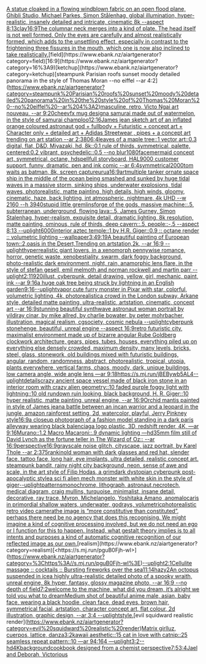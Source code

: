 [A statue cloaked in a flowing windblown fabric on an open flood plane, Ghibli Studio, Michael Parkes, Simon Stålenhag, global illumination, hyper-realistic, insanely detailed and intricate, cinematic 8k --aspect 8:13](https://www.ebank.nz/aiartgenerator?category=A%20statue%20cloaked%20in%20a%20flowing%20windblown%20fabric%20on%20an%20open%20flood%20plane%2C%20Ghibli%20Studio%2C%20Michael%20Parkes%2C%20Simon%20St%C3%A5lenhag%2C%20global%20illumination%2C%20hyper-realistic%2C%20insanely%20detailed%20and%20intricate%2C%20cinematic%208k%20--aspect%208%3A13)[clay](https://www.ebank.nz/aiartgenerator?category=clay)[16:9](https://www.ebank.nz/aiartgenerator?category=16%3A9)[The columnar neck merges into a kind of plate. The head itself is not well formed. Only the eyes are carefully and almost realistically formed, which adds to the unsettling effect, especially in contrast to the frightening three fissures in the mouth, which one is now also inclined to take realistically.](https://www.ebank.nz/aiartgenerator?category=The%20columnar%20neck%20merges%20into%20a%20kind%20of%20plate.%20The%20head%20itself%20is%20not%20well%20formed.%20Only%20the%20eyes%20are%20carefully%20and%20almost%20realistically%20formed%2C%20which%20adds%20to%20the%20unsettling%20effect%2C%20especially%20in%20contrast%20to%20the%20frightening%20three%20fissures%20in%20the%20mouth%2C%20which%20one%20is%20now%20also%20inclined%20to%20take%20realistically.)[field](https://www.ebank.nz/aiartgenerator?category=field)[16:9](https://www.ebank.nz/aiartgenerator?category=16%3A9)[ketchup](https://www.ebank.nz/aiartgenerator?category=ketchup)[steampunk Parisian roofs sunset moody detailed panorama in the style of Thomas Moran --no eiffel --ar 4:2](https://www.ebank.nz/aiartgenerator?category=steampunk%20Parisian%20roofs%20sunset%20moody%20detailed%20panorama%20in%20the%20style%20of%20Thomas%20Moran%20--no%20eiffel%20--ar%204%3A2)[masculine, retro, Victo Ngai art nouveau, --ar 9:20](https://www.ebank.nz/aiartgenerator?category=masculine%2C%20retro%2C%20Victo%20Ngai%20art%20nouveau%2C%20--ar%209%3A20)[chee](https://www.ebank.nz/aiartgenerator?category=chee)[vfx mug design](https://www.ebank.nz/aiartgenerator?category=vfx%20mug%20design)[a samurai made out of watermelon, in the style of samurai champloo](https://www.ebank.nz/aiartgenerator?category=a%20samurai%20made%20out%20of%20watermelon%2C%20in%20the%20style%20of%20samurai%20champloo)[12:16](https://www.ebank.nz/aiartgenerator?category=12%3A16)[James jean sketch art of an inflated orange coloured  astronaut god + fullbody + Futuristic + concept art + Character only + detailed art + Adidas Streetwear , pipes + a concept art trending on art station --ar 2:3](https://www.ebank.nz/aiartgenerator?category=James%20jean%20sketch%20art%20of%20an%20inflated%20orange%20coloured%20%20astronaut%20god%20%2B%20fullbody%20%2B%20Futuristic%20%2B%20concept%20art%20%2B%20Character%20only%20%2B%20detailed%20art%20%2B%20Adidas%20Streetwear%20%2C%20pipes%20%2B%20a%20concept%20art%20trending%20on%20art%20station%20--ar%202%3A3)[80](https://www.ebank.nz/aiartgenerator?category=80)[6:4](https://www.ebank.nz/aiartgenerator?category=6%3A4)[leaves of a maple tree::1 vector art::0.3 digital, flat, D&D, Miyazaki, hd, 8k::0.1 rule of thirds, symmetrical, palette, centered:0.2 vibrant, psychedelic::0.5 --no blur](https://www.ebank.nz/aiartgenerator?category=leaves%20of%20a%20maple%20tree%3A%3A1%20vector%20art%3A%3A0.3%20digital%2C%20flat%2C%20D%26D%2C%20Miyazaki%2C%20hd%2C%208k%3A%3A0.1%20rule%20of%20thirds%2C%20symmetrical%2C%20palette%2C%20centered%3A0.2%20vibrant%2C%20psychedelic%3A%3A0.5%20--no%20blur)[1080](https://www.ebank.nz/aiartgenerator?category=1080)[face](https://www.ebank.nz/aiartgenerator?category=face)[mermaid concept art, symmetrical, octane, hd](https://www.ebank.nz/aiartgenerator?category=mermaid%20concept%20art%2C%20symmetrical%2C%20octane%2C%20hd)[spell](https://www.ebank.nz/aiartgenerator?category=spell)[full storyboard, HAL9000 customer support, funny, dramatic, pen and ink comic --ar 6:4](https://www.ebank.nz/aiartgenerator?category=full%20storyboard%2C%20HAL9000%20customer%20support%2C%20funny%2C%20dramatic%2C%20pen%20and%20ink%20comic%20--ar%206%3A4)[symmetrical](https://www.ebank.nz/aiartgenerator?category=symmetrical)[2000](https://www.ebank.nz/aiartgenerator?category=2000)[tom waits as batman, 8k, screen capture](https://www.ebank.nz/aiartgenerator?category=tom%20waits%20as%20batman%2C%208k%2C%20screen%20capture)[urua](https://www.ebank.nz/aiartgenerator?category=urua)[16:9](https://www.ebank.nz/aiartgenerator?category=16%3A9)[art](https://www.ebank.nz/aiartgenerator?category=art)[multiple tanker ornate space ship in the middle of the ocean being smashed and sunked by huge tidal waves in a massive storm, sinking ships, underwater explosions, tidal waves, photorealistic, matte painting, high details, high winds, gloomy, cinematic, haze, back lighting, int atmospheric, nightmare, 4k UHD --w 2160 --h 3940](https://www.ebank.nz/aiartgenerator?category=multiple%20tanker%20ornate%20space%20ship%20in%20the%20middle%20of%20the%20ocean%20being%20smashed%20and%20sunked%20by%20huge%20tidal%20waves%20in%20a%20massive%20storm%2C%20sinking%20ships%2C%20underwater%20explosions%2C%20tidal%20waves%2C%20photorealistic%2C%20matte%20painting%2C%20high%20details%2C%20high%20winds%2C%20gloomy%2C%20cinematic%2C%20haze%2C%20back%20lighting%2C%20int%20atmospheric%2C%20nightmare%2C%204k%20UHD%20--w%202160%20--h%203940)[stupid little gremlins](https://www.ebank.nz/aiartgenerator?category=stupid%20little%20gremlins)[forge of the gods, massive machine::.5, subterranean, underground, flowing lava::.5, James Gurney, Simon Stalenhag, hyper-realism, exquisite detail, dramatic lighting, 8k resolution, matte painting, ominous, rule of thirds, deep cavern::.5, people::-.5 --aspect 8:13 --uplight](https://www.ebank.nz/aiartgenerator?category=forge%20of%20the%20gods%2C%20massive%20machine%3A%3A.5%2C%20subterranean%2C%20underground%2C%20flowing%20lava%3A%3A.5%2C%20James%20Gurney%2C%20Simon%20Stalenhag%2C%20hyper-realism%2C%20exquisite%20detail%2C%20dramatic%20lighting%2C%208k%20resolution%2C%20matte%20painting%2C%20ominous%2C%20rule%20of%20thirds%2C%20deep%20cavern%3A%3A.5%2C%20people%3A%3A-.5%20--aspect%208%3A13%20--uplight)[6000](https://www.ebank.nz/aiartgenerator?category=6000)[interior aztec temple::1 by H.R. Giger::0.9 :: octane render :: volumetric lighting --wallpaper](https://www.ebank.nz/aiartgenerator?category=interior%20aztec%20temple%3A%3A1%20by%20H.R.%20Giger%3A%3A0.9%20%3A%3A%20octane%20render%20%3A%3A%20volumetric%20lighting%20--wallpaper)[3:4](https://www.ebank.nz/aiartgenerator?category=3%3A4)[9:19](https://www.ebank.nz/aiartgenerator?category=9%3A19)[A beautiful painting of European town::2,oasis in the Desert,Trending on artstation,2k, --ar 16:9 --uplight](https://www.ebank.nz/aiartgenerator?category=A%20beautiful%20painting%20of%20European%20town%3A%3A2%2Coasis%20in%20the%20Desert%2CTrending%20on%20artstation%2C2k%2C%20--ar%2016%3A9%20--uplight)[hyperrealistic giant lovers, in a xenomorph pennywise romance, horror, genetic waste, xenobestiality, swarm, dark foggy background, photo-realistic dark environment, night, rain, anamorphic lens flare, in the style of stefan gesell, emil melmoth and norman rockwell and martin parr --uplight](https://www.ebank.nz/aiartgenerator?category=hyperrealistic%20giant%20lovers%2C%20in%20a%20xenomorph%20pennywise%20romance%2C%20horror%2C%20genetic%20waste%2C%20xenobestiality%2C%20swarm%2C%20dark%20foggy%20background%2C%20photo-realistic%20dark%20environment%2C%20night%2C%20rain%2C%20anamorphic%20lens%20flare%2C%20in%20the%20style%20of%20stefan%20gesell%2C%20emil%20melmoth%20and%20norman%20rockwell%20and%20martin%20parr%20--uplight)[2:1](https://www.ebank.nz/aiartgenerator?category=2%3A1)[1920](https://www.ebank.nz/aiartgenerator?category=1920)[illust, cyberpunk, detail drawing, yellow, girl, mechanic, paint, ink --ar 9:16](https://www.ebank.nz/aiartgenerator?category=illust%2C%20cyberpunk%2C%20detail%20drawing%2C%20yellow%2C%20girl%2C%20mechanic%2C%20paint%2C%20ink%20--ar%209%3A16)[a huge oak tree being struck by lightning in an English garden](https://www.ebank.nz/aiartgenerator?category=a%20huge%20oak%20tree%20being%20struck%20by%20lightning%20in%20an%20English%20garden)[9:16](https://www.ebank.nz/aiartgenerator?category=9%3A16)[--uplight](https://www.ebank.nz/aiartgenerator?category=--uplight)[vapor,](https://www.ebank.nz/aiartgenerator?category=vapor%2C)[cute furry monster in Pixar with star, colorful, volumetric lighting, 4k, photorealistic](https://www.ebank.nz/aiartgenerator?category=cute%20furry%20monster%20in%20Pixar%20with%20star%2C%20colorful%2C%20volumetric%20lighting%2C%204k%2C%20photorealistic)[a crowd in the London subway, Arkane style, detailed matte painting, ultra-realistic, artstation, cinematic, concept art --ar 16:9](https://www.ebank.nz/aiartgenerator?category=a%20crowd%20in%20the%20London%20subway%2C%20Arkane%20style%2C%20detailed%20matte%20painting%2C%20ultra-realistic%2C%20artstation%2C%20cinematic%2C%20concept%20art%20--ar%2016%3A9)[stunning beautiful synthwave astronaut woman portrait by yildiray cinar, by mike allred, by charlie bowater, by peter mohrbacher, illustration, magical realism, cgsociety, cosmic nebula --uplight](https://www.ebank.nz/aiartgenerator?category=stunning%20beautiful%20synthwave%20astronaut%20woman%20portrait%20by%20yildiray%20cinar%2C%20by%20mike%20allred%2C%20by%20charlie%20bowater%2C%20by%20peter%20mohrbacher%2C%20illustration%2C%20magical%20realism%2C%20cgsociety%2C%20cosmic%20nebula%20--uplight)[cyberpunk stonehenge, beautiful, unreal engine  --aspect 16:9](https://www.ebank.nz/aiartgenerator?category=cyberpunk%20stonehenge%2C%20beautiful%2C%20unreal%20engine%20%20--aspect%2016%3A9)[retro futuristic city,  maximalist environment made up of bizarre angular Rube Goldberg clockwork architecture, gears, pipes, tubes, houses, everything piled up on everything else densely crowded, maximum density, many levels, bricks, steel, glass, stonework, old buildings mixed with futuristic buildings,  angular, random, randomness, abstract, photorealistic, tropical, utopia, plants everywhere, vertical farms, chaos,  moody, dark, unique buildings, low camera angle, wide angle lens  —ar 9:18](https://www.ebank.nz/aiartgenerator?category=retro%20futuristic%20city%2C%20%20maximalist%20environment%20made%20up%20of%20bizarre%20angular%20Rube%20Goldberg%20clockwork%20architecture%2C%20gears%2C%20pipes%2C%20tubes%2C%20houses%2C%20everything%20piled%20up%20on%20everything%20else%20densely%20crowded%2C%20maximum%20density%2C%20many%20levels%2C%20bricks%2C%20steel%2C%20glass%2C%20stonework%2C%20old%20buildings%20mixed%20with%20futuristic%20buildings%2C%20%20angular%2C%20random%2C%20randomness%2C%20abstract%2C%20photorealistic%2C%20tropical%2C%20utopia%2C%20plants%20everywhere%2C%20vertical%20farms%2C%20chaos%2C%20%20moody%2C%20dark%2C%20unique%20buildings%2C%20low%20camera%20angle%2C%20wide%20angle%20lens%20%20%E2%80%94ar%209%3A18)[<https://s.mj.run/jBEBywb5AL4>](https://www.ebank.nz/aiartgenerator?category=%3Chttps%3A//s.mj.run/jBEBywb5AL4%3E)[--uplight](https://www.ebank.nz/aiartgenerator?category=--uplight)[details](https://www.ebank.nz/aiartgenerator?category=details)[crazy ancient space vessel made of black iron stone in an interior room with crazy alien geometry::10 faded purple foggy light with lightning::10 old rundown ruin looking, black background, H. R. Giger::10 hyper realistic, matte painting, unreal engine, --ar 16:9](https://www.ebank.nz/aiartgenerator?category=crazy%20ancient%20space%20vessel%20made%20of%20black%20iron%20stone%20in%20an%20interior%20room%20with%20crazy%20alien%20geometry%3A%3A10%20faded%20purple%20foggy%20light%20with%20lightning%3A%3A10%20old%20rundown%20ruin%20looking%2C%20black%20background%2C%20H.%20R.%20Giger%3A%3A10%20hyper%20realistic%2C%20matte%20painting%2C%20unreal%20engine%2C%20--ar%2016%3A9)[Orchid mantis painted in style of James jean](https://www.ebank.nz/aiartgenerator?category=Orchid%20mantis%20painted%20in%20style%20of%20James%20jean)[a battle between an incan warrior and a leopard in the jungle, amazon rainforest setting, 2d, watercolor, playful, Jerry Pinkney style](https://www.ebank.nz/aiartgenerator?category=a%20battle%20between%20an%20incan%20warrior%20and%20a%20leopard%20in%20the%20jungle%2C%20amazon%20rainforest%20setting%2C%202d%2C%20watercolor%2C%20playful%2C%20Jerry%20Pinkney%20style)[16:9](https://www.ebank.nz/aiartgenerator?category=16%3A9)[a closeup photograph of a fashion model standing in a dark paris alleyway wearing black balenciaga logo plastic, 3D, redshift render, 4K, —ar 9:16](https://www.ebank.nz/aiartgenerator?category=a%20closeup%20photograph%20of%20a%20fashion%20model%20standing%20in%20a%20dark%20paris%20alleyway%20wearing%20black%20balenciaga%20logo%20plastic%2C%203D%2C%20redshift%20render%2C%204K%2C%20%E2%80%94ar%209%3A16)[Murano::1.2 Macro Macaroni::.9 dynamic lighting —hd](https://www.ebank.nz/aiartgenerator?category=Murano%3A%3A1.2%20Macro%20Macaroni%3A%3A.9%20dynamic%20lighting%20%E2%80%94hd)[35mm film still of David Lynch as the fortune teller in The Wizard of Oz:: --ar 16:9](https://www.ebank.nz/aiartgenerator?category=35mm%20film%20still%20of%20David%20Lynch%20as%20the%20fortune%20teller%20in%20The%20Wizard%20of%20Oz%3A%3A%20--ar%2016%3A9)[perspective](https://www.ebank.nz/aiartgenerator?category=perspective)[16:9](https://www.ebank.nz/aiartgenerator?category=16%3A9)[grayscale noise glitch, cityscape, jazz portrait, by Karel Thole --ar 2:3](https://www.ebank.nz/aiartgenerator?category=grayscale%20noise%20glitch%2C%20cityscape%2C%20jazz%20portrait%2C%20by%20Karel%20Thole%20--ar%202%3A3)[75](https://www.ebank.nz/aiartgenerator?category=75)[rankin](https://www.ebank.nz/aiartgenerator?category=rankin)[old woman with dark glasses and red hat, slender face, tattoo face, long hair, eye implants, ultra detailed, realistic concept art. steampunk bandit, rainy night city background, neon, sense of awe and scale, in the art style of Filip Hodas, a grimdark dystopian cyberpunk post-apocalyptic style](https://www.ebank.nz/aiartgenerator?category=old%20woman%20with%20dark%20glasses%20and%20red%20hat%2C%20slender%20face%2C%20tattoo%20face%2C%20long%20hair%2C%20eye%20implants%2C%20ultra%20detailed%2C%20realistic%20concept%20art.%20steampunk%20bandit%2C%20rainy%20night%20city%20background%2C%20neon%2C%20sense%20of%20awe%20and%20scale%2C%20in%20the%20art%20style%20of%20Filip%20Hodas%2C%20a%20grimdark%20dystopian%20cyberpunk%20post-apocalyptic%20style)[a sci fi alien mech monster with white skin in the style of giger](https://www.ebank.nz/aiartgenerator?category=a%20sci%20fi%20alien%20mech%20monster%20with%20white%20skin%20in%20the%20style%20of%20giger)[--uplight](https://www.ebank.nz/aiartgenerator?category=--uplight)[patterns](https://www.ebank.nz/aiartgenerator?category=patterns)[monochrome, lithograph, astronaut,necrotech, medical diagram, craig mullins, turquoise, minimalist, insane detail, decorative, ray trace, Myron, Michelangelo, Yoshitaka Amano ,](https://www.ebank.nz/aiartgenerator?category=monochrome%2C%20lithograph%2C%20astronaut%2Cnecrotech%2C%20medical%20diagram%2C%20craig%20mullins%2C%20turquoise%2C%20minimalist%2C%20insane%20detail%2C%20decorative%2C%20ray%20trace%2C%20Myron%2C%20Michelangelo%2C%20Yoshitaka%20Amano%20%2C)[anomalocaris in primordial shallow waters, underwater, godrays, volumetric](https://www.ebank.nz/aiartgenerator?category=anomalocaris%20in%20primordial%20shallow%20waters%2C%20underwater%2C%20godrays%2C%20volumetric)[photorealistic retro video camera](https://www.ebank.nz/aiartgenerator?category=photorealistic%20retro%20video%20camera)[the image is “more constitutive than constituted”, perhaps there need be no agency that does this recognising. We might imagine a kind of cognitive processing involved, but we do not need an ego or I function for this to happen. Instead, what gestalt theory implies is to all intents and purposes a kind of automatic cognitive recognition of our reflected image as our own.](https://www.ebank.nz/aiartgenerator?category=the%20image%20is%20%E2%80%9Cmore%20constitutive%20than%20constituted%E2%80%9D%2C%20perhaps%20there%20need%20be%20no%20agency%20that%20does%20this%20recognising.%20We%20might%20imagine%20a%20kind%20of%20cognitive%20processing%20involved%2C%20but%20we%20do%20not%20need%20an%20ego%20or%20I%20function%20for%20this%20to%20happen.%20Instead%2C%20what%20gestalt%20theory%20implies%20is%20to%20all%20intents%20and%20purposes%20a%20kind%20of%20automatic%20cognitive%20recognition%20of%20our%20reflected%20image%20as%20our%20own.)[realism](https://www.ebank.nz/aiartgenerator?category=realism)[<https://s.mj.run/pguB0Fjh-wI>](https://www.ebank.nz/aiartgenerator?category=%3Chttps%3A//s.mj.run/pguB0Fjh-wI%3E)[--uplight](https://www.ebank.nz/aiartgenerator?category=--uplight)[2:1](https://www.ebank.nz/aiartgenerator?category=2%3A1)[Cellulite massage :: cocktails :: Bursting fireworks over the sea](https://www.ebank.nz/aiartgenerator?category=Cellulite%20massage%20%3A%3A%20cocktails%20%3A%3A%20Bursting%20fireworks%20over%20the%20sea)[11:14](https://www.ebank.nz/aiartgenerator?category=11%3A14)[hazy](https://www.ebank.nz/aiartgenerator?category=hazy)[2](https://www.ebank.nz/aiartgenerator?category=2)[An octopus suspended in ice](https://www.ebank.nz/aiartgenerator?category=An%20octopus%20suspended%20in%20ice)[a highly ultra-realistic detailed photo of a spooky wraith, unreal engine, 8k hyper, fantasy, glossy magazine photo, --ar 16:9 --no depth of field](https://www.ebank.nz/aiartgenerator?category=a%20highly%20ultra-realistic%20detailed%20photo%20of%20a%20spooky%20wraith%2C%20unreal%20engine%2C%208k%20hyper%2C%20fantasy%2C%20glossy%20magazine%20photo%2C%20--ar%2016%3A9%20--no%20depth%20of%20field)[7:2](https://www.ebank.nz/aiartgenerator?category=7%3A2)[welcome to the machine, what did you dream, it’s alright we told you what to dream](https://www.ebank.nz/aiartgenerator?category=welcome%20to%20the%20machine%2C%20what%20did%20you%20dream%2C%20it%E2%80%99s%20alright%20we%20told%20you%20what%20to%20dream)[Medium shot of beautiful anime male, asian, baby face, wearing a black hoodie, clean face, dead eyes, brown hair, symmetrical facial, artstation, character concept art, flat colour, 2d illustration, graphic design, --ar 3:4 --uplight](https://www.ebank.nz/aiartgenerator?category=Medium%20shot%20of%20beautiful%20anime%20male%2C%20asian%2C%20baby%20face%2C%20wearing%20a%20black%20hoodie%2C%20clean%20face%2C%20dead%20eyes%2C%20brown%20hair%2C%20symmetrical%20facial%2C%20artstation%2C%20character%20concept%20art%2C%20flat%20colour%2C%202d%20illustration%2C%20graphic%20design%2C%20--ar%203%3A4%20--uplight)[style.](https://www.ebank.nz/aiartgenerator?category=style.)[evil squidward realistic render](https://www.ebank.nz/aiartgenerator?category=evil%20squidward%20realistic%20render)[Matrix girl](https://www.ebank.nz/aiartgenerator?category=Matrix%20girl)[luz, cuerpos, lattice, danza](https://www.ebank.nz/aiartgenerator?category=luz%2C%20cuerpos%2C%20lattice%2C%20danza)[3:2](https://www.ebank.nz/aiartgenerator?category=3%3A2)[kawaii aesthetic::15 cat in love with catnip::25 seamless repeat pattern::10  —ar 94:164 —uplight](https://www.ebank.nz/aiartgenerator?category=kawaii%20aesthetic%3A%3A15%20cat%20in%20love%20with%20catnip%3A%3A25%20seamless%20repeat%20pattern%3A%3A10%20%20%E2%80%94ar%2094%3A164%20%E2%80%94uplight)[3:2](https://www.ebank.nz/aiartgenerator?category=3%3A2)[--hd](https://www.ebank.nz/aiartgenerator?category=--hd)[4K](https://www.ebank.nz/aiartgenerator?category=4K)[background](https://www.ebank.nz/aiartgenerator?category=background)[cookbook designed from a chemist perspective](https://www.ebank.nz/aiartgenerator?category=cookbook%20designed%20from%20a%20chemist%20perspective)[7:5](https://www.ebank.nz/aiartgenerator?category=7%3A5)[3:4](https://www.ebank.nz/aiartgenerator?category=3%3A4)[Jael and Deborah, Victorious](https://www.ebank.nz/aiartgenerator?category=Jael%20and%20Deborah%2C%20Victorious)[](https://www.ebank.nz/aiartgenerator?category=)